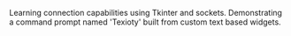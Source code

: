 Learning connection capabilities using Tkinter and sockets. Demonstrating a command prompt named 'Texioty' built from custom text based widgets.
